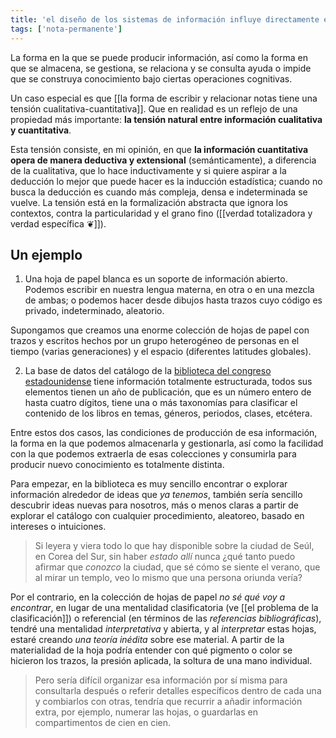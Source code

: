 ```yaml
---
title: 'el diseño de los sistemas de información influye directamente en el tipo de conocimiento producido a partir de ellos'
tags: ['nota-permanente']
---
```


La forma en la que se puede producir información, así como la forma en que se almacena, se gestiona, se relaciona y se consulta ayuda o impide que se construya conocimiento bajo ciertas operaciones cognitivas.

Un caso especial es que [[la forma de escribir y relacionar notas tiene una tensión cualitativa-cuantitativa]]. Que en realidad es un reflejo de una propiedad más importante: **la tensión natural entre información cualitativa y cuantitativa**.

Esta tensión consiste, en mi opinión, en que **la información cuantitativa opera de manera deductiva y extensional** (semánticamente), a diferencia de la cualitativa, que lo hace inductivamente y si quiere aspirar a la deducción lo mejor que puede hacer es la inducción estadística; cuando no busca la deducción es cuando más compleja, densa e indeterminada se vuelve. La tensión está en la formalización abstracta que ignora los contextos, contra la particularidad y el grano fino ([[verdad totalizadora y verdad específica ❦]]).

## Un ejemplo

1. Una hoja de papel blanca es un soporte de información abierto. Podemos escribir en nuestra lengua materna, en otra o en una mezcla de ambas; o podemos hacer desde dibujos hasta trazos cuyo código es privado, indeterminado, aleatorio.

Supongamos que creamos una enorme colección de hojas de papel con trazos y escritos hechos por un grupo heterogéneo de personas en el tiempo (varias generaciones) y el espacio (diferentes latitudes globales).

2. La base de datos del catálogo de la [biblioteca del congreso estadounidense](https://catalog.loc.gov/) tiene información totalmente estructurada, todos sus elementos tienen un año de publicación, que es un número entero de hasta cuatro dígitos, tiene una o más taxonomías para clasificar el contenido de los libros en temas, géneros, periodos, clases, etcétera.

Entre estos dos casos, las condiciones de producción de esa información, la forma en la que podemos almacenarla y gestionarla, así como la facilidad con la que podemos extraerla de esas colecciones y consumirla para producir nuevo conocimiento es totalmente distinta.

Para empezar, en la biblioteca es muy sencillo encontrar o explorar información alrededor de ideas que *ya tenemos*, también sería sencillo descubrir ideas nuevas para nosotros, más o menos claras a partir de explorar el catálogo con cualquier procedimiento, aleatoreo, basado en intereses o intuiciones. 

>Si leyera y viera todo lo que hay disponible sobre la ciudad de Seúl, en Corea del Sur, sin haber *estado allí* nunca ¿qué tanto puedo afirmar que *conozco* la ciudad, que sé cómo se siente el verano, que al mirar un templo, veo lo mismo que una persona oriunda vería?

Por el contrario, en la colección de hojas de papel *no sé qué voy a encontrar*, en lugar de una mentalidad clasificatoria (ve [[el problema de la clasificación]]) o referencial (en términos de las *referencias bibliográficas*), tendré una mentalidad *interpretativa* y abierta, y al *interpretar* estas hojas, estaré creando *una teoría inédita* sobre ese material. A partir de la materialidad de la hoja podría entender con qué pigmento o color se hicieron los trazos, la presión aplicada, la soltura de una mano individual. 

>Pero sería difícil organizar esa información por sí misma para consultarla después o referir detalles específicos dentro de cada una y combiarlos con otras, tendría que recurrir a añadir información extra, por ejemplo, numerar las hojas, o guardarlas en compartimentos de cien en cien.